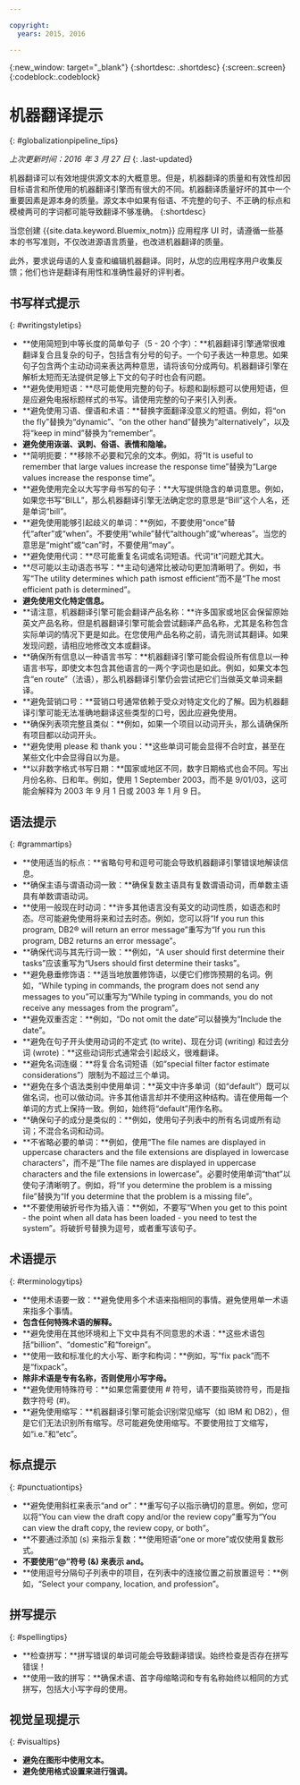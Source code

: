 ```yaml
---

copyright:
  years: 2015, 2016

---
```


{:new_window: target="_blank"}
{:shortdesc: .shortdesc}
{:screen:.screen}
{:codeblock:.codeblock}


# 机器翻译提示
{: #globalizationpipeline_tips}

*上次更新时间：2016 年 3 月 27 日*
{: .last-updated}

机器翻译可以有效地提供源文本的大概意思。但是，机器翻译的质量和有效性却因目标语言和所使用的机器翻译引擎而有很大的不同。机器翻译质量好坏的其中一个重要因素是源本身的质量。源文本中如果有俗语、不完整的句子、不正确的标点和模棱两可的字词都可能导致翻译不够准确。
{:shortdesc}

当您创建 {{site.data.keyword.Bluemix_notm}} 应用程序 UI 时，请遵循一些基本的书写准则，不仅改进源语言质量，也改进机器翻译的质量。

此外，要求说母语的人复查和编辑机器翻译。同时，从您的应用程序用户收集反馈；他们也许是翻译有用性和准确性最好的评判者。

## 书写样式提示
{: #writingstyletips}

* **使用简短到中等长度的简单句子（5 - 20 个字）：**机器翻译引擎通常很难翻译复合且复杂的句子，包括含有分号的句子。一个句子表达一种意思。如果句子包含两个主动动词来表达两种意思，请将该句分成两句。机器翻译引擎在解析太短而无法提供足够上下文的句子时也会有问题。
* **避免使用短语：**尽可能使用完整的句子。标题和副标题可以使用短语，但是应避免电报标题样式的书写。请使用完整的句子来引入列表。
* **避免使用习语、俚语和术语：**替换字面翻译没意义的短语。例如，将“on the fly”替换为“dynamic”、“on the other hand”替换为“alternatively”，以及将“keep in mind”替换为“remember”。
* **避免使用诙谐、讽刺、俗语、表情和隐喻。**
* **简明扼要：**移除不必要和冗余的文本。例如，将“It is useful to remember that large values increase the response time”替换为“Large values increase the response time”。
* **避免使用完全以大写字母书写的句子：**大写提供隐含的单词意思。例如，如果您书写“BILL”，那么机器翻译引擎无法确定您的意思是“Bill”这个人名，还是单词“bill”。
* **避免使用能够引起歧义的单词：**例如，不要使用“once”替代“after”或“when”。不要使用“while”替代“although”或“whereas”。当您的意思是“might”或“can”时，不要使用“may”。
* **避免使用代词：**尽可能重复名词或名词短语。代词“it”问题尤其大。
* **尽可能以主动语态书写：**主动句通常比被动句更加清晰明了。例如，书写“The utility determines which path ismost efficient”而不是“The most efficient path is determined”。
* **避免使用文化特定信息。**
* **请注意，机器翻译引擎可能会翻译产品名称：**许多国家或地区会保留原始英文产品名称，但是机器翻译引擎可能会尝试翻译产品名称，尤其是名称包含实际单词的情况下更是如此。在您使用产品名称之前，请先测试其翻译。如果发现问题，请相应地修改文本或翻译。
* **确保所有信息以一种语言书写：**机器翻译引擎可能会假设所有信息以一种语言书写，即使文本包含其他语言的一两个字词也是如此。例如，如果文本包含“en route”（法语），那么机器翻译引擎仍会尝试把它们当做英文单词来翻译。
* **避免营销口号：**营销口号通常依赖于受众对特定文化的了解。因为机器翻译引擎可能无法准确地翻译这些类型的口号，因此应避免使用。
* **确保列表项完整且类似：**例如，如果一个项目以动词开头，那么请确保所有项目都以动词开头。
* **避免使用 please 和 thank you：**这些单词可能会显得不合时宜，甚至在某些文化中会显得自以为是。
* **以非数字格式书写日期：**国家或地区不同，数字日期格式也会不同。写出月份名称、日和年。例如，使用 1 September 2003，而不是 9/01/03，这可能会解释为 2003 年 9 月 1 日或 2003 年 1 月 9 日。

## 语法提示
{: #grammartips}

* **使用适当的标点：**省略句号和逗号可能会导致机器翻译引擎错误地解读信息。
* **确保主语与谓语动词一致：**确保复数主语具有复数谓语动词，而单数主语具有单数谓语动词。
* **使用一般现在时动词：**许多其他语言没有英文的动词性质，如语态和时态。尽可能避免使用将来和过去时态。例如，您可以将“If you run this program, DB2® will return an error message”重写为“If you run this program, DB2 returns an error message”。
* **确保代词与其先行词一致：**例如，“A user should first determine their tasks”应该重写为“Users should first determine their tasks”。
* **避免悬垂修饰语：**适当地放置修饰语，以便它们修饰预期的名词。例如，“While typing in commands, the program does not send any messages to you”可以重写为“While typing in commands, you do not receive any messages from the program”。
* **避免双重否定：**例如，“Do not omit the date”可以替换为“Include the date”。
* **避免在句子开头使用动词的不定式 (to write)、现在分词 (writing) 和过去分词 (wrote)：**这些动词形式通常会引起歧义，很难翻译。
* **避免名词连缀：**将复合名词短语（如“special filter factor estimate considerations”）限制为不超过三个单词。
* **避免在多个语法类别中使用单词：**英文中许多单词（如“default”）既可以做名词，也可以做动词。许多其他语言却并不使用这种结构。请在使用每一个单词的方式上保持一致。例如，始终将“default”用作名称。
* **确保句子的成分是类似的：**例如，使用句子列表中的所有名词或所有动词；不混合名词和动词。
* **不省略必要的单词：**例如，使用“The file names are displayed in uppercase characters and the file extensions are displayed in lowercase characters”，而不是“The file names are displayed in uppercase characters and the file extensions in lowercase”。必要时使用单词“that”以使句子清晰明了。例如，将“If you determine the problem is a missing file”替换为“If you determine that the problem is a missing file”。
* **不要使用破折号作为插入语：**例如，不要写“When you get to this point - the point when all data has been loaded - you need to test the system”。将破折号替换为逗号，或者重写该句子。
 
## 术语提示
{: #terminologytips}

* **使用术语要一致：**避免使用多个术语来指相同的事情。避免使用单一术语来指多个事情。
* **包含任何特殊术语的解释。**
* **避免使用在其他环境和上下文中具有不同意思的术语：**这些术语包括“billion”、“domestic”和“foreign”。
* **使用一致和标准化的大小写、断字和构词：**例如，写“fix pack”而不是“fixpack”。
* **除非术语是专有名称，否则使用小写字母。**
* **避免使用特殊符号：**如果您需要使用 # 符号，请不要指英镑符号，而是指数字符号 (#)。
* **避免使用缩写：**机器翻译引擎可能会识别常见缩写（如 IBM 和 DB2），但是它们无法识别所有缩写。尽可能避免使用缩写。不要使用拉丁文缩写，如“i.e.”和“etc”。

## 标点提示
{: #punctuationtips}

* **避免使用斜杠来表示“and or”：**重写句子以指示确切的意思。例如，您可以将“You can view the draft copy and/or the review copy”重写为“You can view the draft copy, the review copy, or both”。
* **不要通过添加 (s) 来指示复数：**使用短语“one or more”或仅使用复数形式。
* **不要使用“@”符号 (&) 来表示 and。**
* **使用逗号分隔句子列表中的项目，在列表中的连接位置之前放置逗号：**例如，“Select your company, location, and profession”。

## 拼写提示
{: #spellingtips}

* **检查拼写：**拼写错误的单词可能会导致翻译错误。始终检查是否存在拼写错误！
* **使用一致的拼写：**确保术语、首字母缩略词和专有名称始终以相同的方式拼写，包括大小写字母的使用。

## 视觉呈现提示
{: #visualtips}

* **避免在图形中使用文本。**
* **避免使用格式设置来进行强调。**

